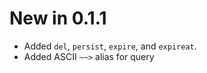 # New in 0.1.1

- Added `del`, `persist`, `expire`, and `expireat`.
- Added ASCII `~~>` alias for query
